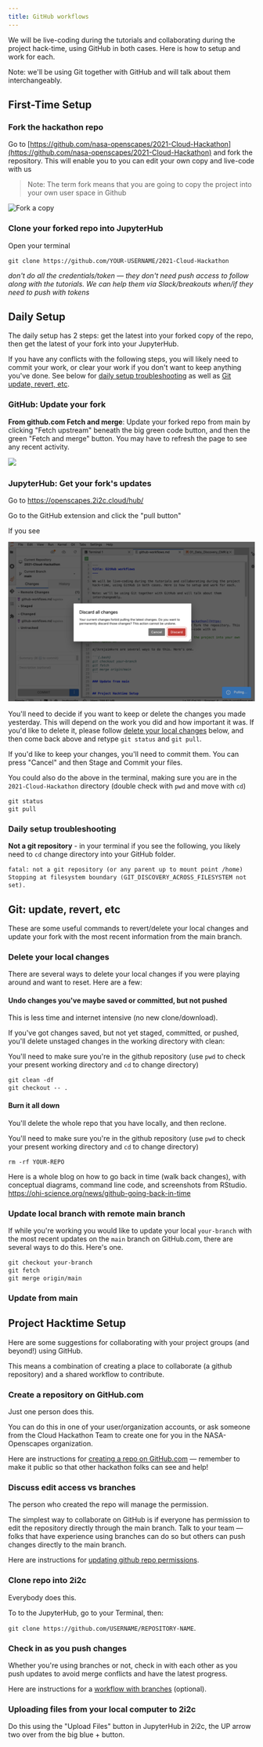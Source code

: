 ```yaml
---
title: GitHub workflows
---
```


We will be live-coding during the tutorials and collaborating during the project hack-time, using GitHub in both cases. Here is how to setup and work for each. 

Note: we'll be using Git together with GitHub and will talk about them interchangeably. 

## First-Time Setup

### Fork the hackathon repo

Go to [https://github.com/nasa-openscapes/2021-Cloud-Hackathon](https://github.com/nasa-openscapes/2021-Cloud-Hackathon) and fork the repository. This will enable you to you can edit your own copy and live-code with us

> Note: The term fork means that you are going to copy the project into your own user space in Github

![Fork a copy](../clinic/img/fork-tutorials.png)

### Clone your forked repo into JupyterHub

Open your terminal

```{.bash}
git clone https://github.com/YOUR-USERNAME/2021-Cloud-Hackathon
```

*don't do all the credentials/token — they don't need push access to follow along with the tutorials. We can help them via Slack/breakouts when/if they need to push with tokens*

## Daily Setup

The daily setup has 2 steps: get the latest into your forked copy of the repo, then get the latest of your fork into your JupyterHub.

If you have any conflicts with the following steps, you will likely need to commit your work, or clear your work if you don't want to keep anything you've done. See below for [daily setup troubleshooting](#daily-setup-troubleshooting) as well as [Git update, revert, etc](#git-update-revert-etc).

### GitHub: Update your fork  

**From github.com Fetch and merge**: Update your forked repo from main by clicking "Fetch upstream" beneath the big green code button, and then the green "Fetch and merge" button. You may have to refresh the page to see any recent activity.

![](images/github-fetch-and-merge.png)

### JupyterHub: Get your fork's updates

Go to <https://openscapes.2i2c.cloud/hub/>

Go to the GitHub extension and click the "pull button"

If you see 

![](images/jupyterhub-gh-discard.png)

You'll need to decide if you want to keep or delete the changes you made yesterday. This will depend on the work you did and how important it was. If you'd like to delete it, please follow [delete your local changes](#delete-your-local-changes) below, and then come back above and retype `git status` and `git pull`. 

If you'd like to keep your changes, you'll need to commit them. You can press "Cancel" and then Stage and Commit your files.


You could also do the above in the terminal, making sure you are in the `2021-Cloud-Hackathon` directory (double check with `pwd` and move with `cd`)

```{.bash}
git status
git pull
```

### Daily setup troubleshooting

**Not a git repository** - in your terminal if you see the following, you likely need to `cd` change directory into your GitHub folder.

```{.bash}
fatal: not a git repository (or any parent up to mount point /home)
Stopping at filesystem boundary (GIT_DISCOVERY_ACROSS_FILESYSTEM not set).
```

## Git: update, revert, etc

These are some useful commands to revert/delete your local changes and update your fork with the most recent information from the main branch.

### Delete your local changes

There are several ways to delete your local changes if you were playing around and want to reset. Here are a few: 

#### Undo changes you've maybe saved or committed, but not pushed 

This is less time and internet intensive (no new clone/download). 

If you've got changes saved, but not yet staged, committed, or pushed, you'll delete unstaged changes in the working directory with clean:

You'll need to make sure you're in the github repository (use `pwd` to check your present working directory and `cd` to change directory)

```{.bash}
git clean -df
git checkout -- .
```


#### Burn it all down

You'll delete the whole repo that you have locally, and then reclone. 

You'll need to make sure you're in the github repository (use `pwd` to check your present working directory and `cd` to change directory)

```{.bash}
rm -rf YOUR-REPO
```

Here is a whole blog on how to go back in time (walk back changes), with conceptual diagrams, command line code, and screenshots from RStudio. <https://ohi-science.org/news/github-going-back-in-time>

### Update local branch with remote main branch

If while you're working you would like to update your local
`your-branch` with the most recent updates on the `main` branch on
GitHub.com, there are several ways to do this. Here's one.

```{.bash}
git checkout your-branch
git fetch
git merge origin/main
```

### Update from main


## Project Hacktime Setup

Here are some suggestions for collaborating with your project groups (and beyond!) using GitHub. 

This means a combination of creating a place to collaborate (a github repository) and a shared workflow to contribute. 

### Create a repository on GitHub.com

Just one person does this.

You can do this in one of your user/organization accounts, or ask someone from the Cloud Hackathon Team to create one for you in the NASA-Openscapes organization. 

Here are instructions for [creating a repo on GitHub.com](https://rstudio-conf-2020.github.io/r-for-excel/github.html#create-a-repository-on-github.com) — remember to make it public so that other hackathon folks can see and help!

### Discuss edit access vs branches

The person who created the repo will manage the permission. 

The simplest way to collaborate on GitHub is if everyone has permission to edit the repository directly through the main branch. Talk to your team — folks that have experience using branches can do so but others can push changes directly to the main branch. 

Here are instructions for [updating github repo permissions](https://docs.github.com/en/repositories/managing-your-repositorys-settings-and-features/managing-repository-settings/managing-teams-and-people-with-access-to-your-repository#inviting-a-team-or-person). 

### Clone repo into 2i2c

Everybody does this. 

To to the JupyterHub, go to your Terminal, then: 

`git clone https://github.com/USERNAME/REPOSITORY-NAME`. 

### Check in as you push changes

Whether you're using branches or not, check in with each other as you push updates to avoid merge conflicts and have the latest progress.

Here are instructions for a [workflow with branches](https://nasa-openscapes.github.io/earthdata-cloud-cookbook/contributing/workflow.html#github-workflow) (optional).

### Uploading files from your local computer to 2i2c

Do this using the "Upload Files" button in JupyterHub in 2i2c, the UP arrow two over from the big blue + button.

